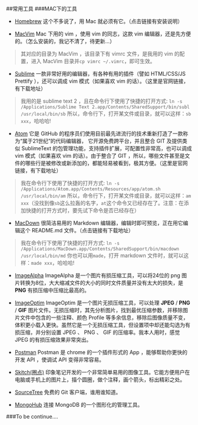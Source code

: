 ##常用工具
###MAC下的工具
* [Homebrew](http://brew.sh/) 这个不多说了，用 Mac 就必须有它。（点击链接有安装说明）

* [MacVim]() Mac 下用的 vim ，使用 vim 的同志，这款 vim 编辑器，还是先方便的。（怎么安装的，我记不清了，待更新...）

> 其对应的目录为 MacVim ，该目录下有 vimrc 文件，是我用的 vim 的配置，进入 MacVim 目录并`cp vimrc ~/.vimrc`，即可生效。

* [Sublime](http://www.sublimetext.com/) 一款非常好用的编辑器，有各种有用的插件（譬如 HTML/CSS/JS Prettify ），还可以调成 vim 模式（如果喜欢 vim 的话）。（这里是官网链接，有下载地址）

> 我用的是 sublime text 2 ，且在命令行下使用了快捷的打开方式:
> ```ln -s /Applications/Sublime Text 2.app/Contents/SharedSupport/bin/subl /usr/local/bin/sb```
> 所以，命令行下，打开某文件或目录，就可以这样：`sb xxx`，哈哈哈!

* [Atom](https://atom.io/) 它是 GitHub 的程序员们使用目前最先进流行的技术重新打造了一款称为“属于21世纪”的代码编辑器， 它开源免费跨平台，并且整合 GIT 及提供类似 SublimeText 的包管理功能，支持插件扩展，可配置性非常高，也可以调成 vim 模式（如果喜欢 vim 的话）。由于整合了 GIT ，所以，哪些文件甚至是文件的哪些行是被修改或新添加的，都能轻易被看到，极其方便。（这里是官网链接，有下载地址）

> 我在命令行下使用了快捷的打开方式:
> ```ln -s /Applications/Atom.app/Contents/Resources/app/atom.sh /usr/local/bin/am```
> 所以，命令行下，打开某文件或目录，就可以这样：`am xxx`（没找到像`sb`这么拉轰的名字，`at`这个命令又已经存在了。注意：在添加快捷的打开方式时，要先试下命令是否已经存在）

* [MacDown](http://macdown.uranusjr.com/) 很简洁易用的 Markdown 编辑器，编辑时即可预览，正在用它编辑这个 README.md 文件。（点击链接有下载地址）

> 我在命令行下使用了快捷的打开方式:
> ```ln -s /Applications/MacDown.app/Contents/SharedSupport/bin/macdown /usr/local/bin/md```
> 你也可以用`made`，打开 markdown 文件时，就可以这样：`made xxx`，哈哈哈!

* [ImageAlpha](https://pngmini.com/) ImageAlpha 是一个图片有损压缩工具，可以将24位的 png 图片转换为8位，大大缩减文件的大小的同时文件质量并没有太大的损失，是 **PNG** 有损压缩中压缩比最高的。

* [ImageOptim](https://imageoptim.com/) ImageOptim 是一个图片无损压缩工具，可以处理 **JPEG** / **PNG** / **GIF** 图片文件。无损压缩时，其先分析图片，找到最优压缩参数，并移除图片文件中包含的一些注释、颜色 Profile 等多余信息，移除后图像质量不变，体积更小载入更快。虽然它是一个无损压缩工具，但设置项中却还能勾选为有损压缩，并分别设置  JPEG 、 PNG 、 GIF 的压缩率。我本人用时，感觉 JPEG 的有损压缩效果非常突出。 

* [Postman](http://www.getpostman.com/) Postman 是 chrome 的一个插件形式的 App ，能够帮助你更快的开发 API ，使调试 API 变得非常容易。

* [Skitch(圈点)](https://evernote.com/intl/zh-cn/skitch/) 印象笔记开发的一个非常简单易用的图像工具。它能方便用户在电脑或手机上的图片上，描个圆圈，做个注释，画个箭头，标出精彩之处。

* [SourceTree](https://www.sourcetreeapp.com/) 免费的 Git 客户端，谁用谁知道。

* [MongoHub](http://www.macupdate.com/app/mac/33918/mongohub) 连接 MongoDB 的一个图形化的管理工具。


###To be continue....
